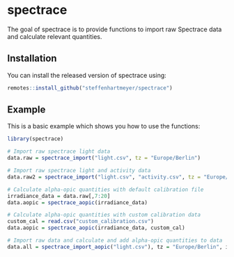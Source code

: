 
# spectrace

<!-- badges: start -->
<!-- badges: end -->

The goal of spectrace is to provide functions to import raw Spectrace data and calculate relevant quantities.

## Installation

You can install the released version of spectrace using:

``` r
remotes::install_github("steffenhartmeyer/spectrace")
```

## Example

This is a basic example which shows you how to use the functions:

``` r
library(spectrace)

# Import raw spectrace light data
data.raw = spectrace_import("light.csv", tz = "Europe/Berlin")

# Import raw spectrace light and activity data 
data.raw2 = spectrace_import("light.csv", "activity.csv", tz = "Europe/Berlin")

# Calculate alpha-opic quantities with default calibration file
irradiance_data = data.raw[,7:20]
data.aopic = spectrace_aopic(irradiance_data)

# Calculate alpha-opic quantities with custom calibration data
custom_cal = read.csv("custom_calibration.csv")
data.aopic = spectrace_aopic(irradiance_data, custom_cal)

# Import raw data and calculate and add alpha-opic quantities to data 
data.all = spectrace_import_aopic("light.csv"), tz = "Europe/Berlin", include_raw = TRUE)
```

